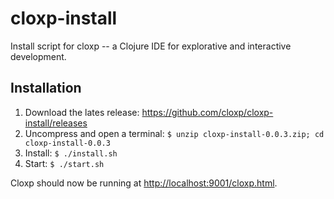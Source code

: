 # cloxp-install
Install script for cloxp -- a Clojure IDE for explorative and interactive development.

## Installation

1. Download the lates release: https://github.com/cloxp/cloxp-install/releases
2. Uncompress and open a terminal: `$ unzip cloxp-install-0.0.3.zip; cd cloxp-install-0.0.3`
3. Install: `$ ./install.sh`
4. Start: `$ ./start.sh`

Cloxp should now be running at [http://localhost:9001/cloxp.html](http://localhost:9001/cloxp.html).
